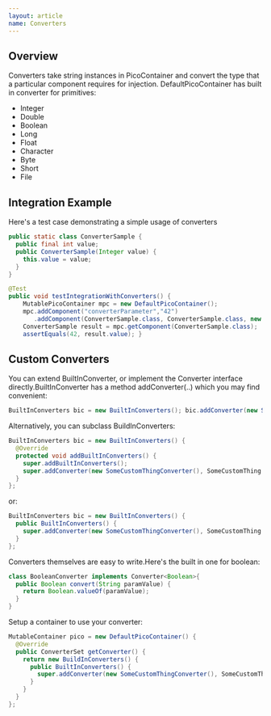 ```yaml
---
layout: article
name: Converters
---
```


## Overview

<span style="font-weight: normal;;">Converters take string instances in PicoContainer and convert the type that a particular component requires for injection.</span> DefaultPicoContainer has built in converter <span style="font-weight: normal;;">for primitives:</span>

-   Integer
-   Double
-   Boolean
-   Long
-   Float
-   Character
-   Byte
-   Short
-   File

## Integration Example

Here's a test case demonstrating a simple usage of converters

```java
public static class ConverterSample { 
  public final int value;
  public ConverterSample(Integer value) {
    this.value = value; 
  } 
} 

@Test 
public void testIntegrationWithConverters() { 
	MutablePicoContainer mpc = new DefaultPicoContainer(); 
	mpc.addComponent("converterParameter","42") 
	   .addComponent(ConverterSample.class, ConverterSample.class, new ComponentParameter("converterParameter")); 
	ConverterSample result = mpc.getComponent(ConverterSample.class); 
	assertEquals(42, result.value); }
```

## Custom Converters

You can extend BuiltInConverter, or implement the Converter interface directly.BuiltInConverter has a method addConverter(..) which you may find convenient:

```java
BuiltInConverters bic = new BuiltInConverters(); bic.addConverter(new SomeCustomThingConverter(), SomeCustomThing.class);
```

Alternatively, you can subclass BuildInConverters:

```java
BuiltInConverters bic = new BuiltInConverters() { 
  @Override 
  protected void addBuiltInConverters() {
    super.addBuiltInConverters(); 
    super.addConverter(new SomeCustomThingConverter(), SomeCustomThing.class); 
  } 
};
```

or:

```java
BuiltInConverters bic = new BuiltInConverters() { 
  public BuiltInConverters() {
    super.addConverter(new SomeCustomThingConverter(), SomeCustomThing.class); 
  } 
};
```

Converters themselves are easy to write.Here's the built in one for boolean:

```java
class BooleanConverter implements Converter<Boolean>{ 
  public Boolean convert(String paramValue) { 
    return Boolean.valueOf(paramValue); 
  } 
}
```

Setup a container to use your converter:

```java
MutableContainer pico = new DefaultPicoContainer() { 
  @Override 
  public ConverterSet getConverter() { 
    return new BuildInConverters() { 
      public BuiltInConverters() {
        super.addConverter(new SomeCustomThingConverter(), SomeCustomThing.class); 
      } 
    } 
  } 
};
```
